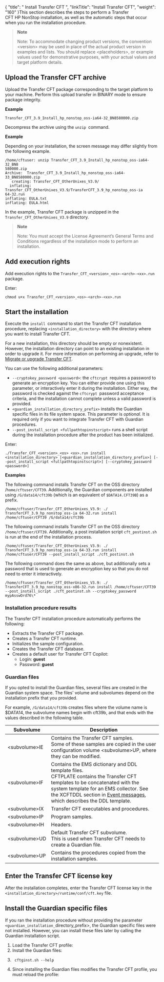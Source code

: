 {
    "title": " Install Transfer CFT ",
    "linkTitle": "Install Transfer CFT",
    "weight": "160"
}This section describes the steps to perform a Transfer CFT HP NonStop installation, as well as the automatic steps that occur when you run the installation procedure.

> **Note**
>
> Note: To accommodate changing product versions, the convention &lt;version&gt; may be used in place of the actual product version in examples and lists. You should replace &lt;placeholders&gt;, or example values used for demonstrative purposes, with your actual values and target platform details.

Upload the Transfer CFT archive
-------------------------------

Upload the Transfer CFT package corresponding to the target platform to your machine. Perform this upload transfer in BINARY mode to ensure package integrity.

**Example**

```
Transfer_CFT_3.9_Install_hp_nonstop_oss-ia64-32_BN8580000.zip
```

Decompress the archive using the `unzip `command.

**Example**

Depending on your installation, the screen message may differ slightly from the following example.

```
/home/cftuser: unzip Transfer_CFT_3.9_Install_hp_nonstop_oss-ia64-32_BN8
580000.zip
Archive:  Transfer_CFT_3.9_Install_hp_nonstop_oss-ia64-33_BN8580000.zip
   creating: Transfer_CFT_OtherUnixes_V3.9/
  inflating: Transfer_CFT_OtherUnixes_V3.9/TransferCFT_3.9_hp_nonstop_oss-ia
64-32.run
inflating: EULA.txt
inflating: EULA.html
```

In the example, Transfer CFT package is unzipped in the `Transfer_CFT_OtherUnixes_V3.9` directory.

> **Note**
>
> Note: You must accept the License Agreement’s General Terms and Conditions regardless of the installation mode to perform an installation.

Add execution rights
--------------------

Add execution rights to the `Transfer_CFT_<version>_<os>-<arch>-<xx>.run` package.

Enter:

```
chmod u+x Transfer_CFT_<version>_<os>-<arch>-<xx>.run
```

Start the installation
----------------------

Execute the `install `command to start the Transfer CFT installation procedure, replacing `<installation_directory>` with the directory where you want to install Transfer CFT.

For a new installation, this directory should be empty or nonexistent. However, the installation directory can point to an existing installation in order to upgrade it. For more information on performing an upgrade, refer to <a href="" class="MCXref xref">Migrate or upgrade Transfer CFT</a>.

You can use the following additional parameters:

- `--cryptokey_password <password>`: the `cftcrypt `requires a password to generate an encryption key. You can either provide one using this parameter, or interactively enter it during the installation. Either way, the password is checked against the `cftcrypt `password acceptance criteria, and the installation cannot complete unless a valid password is provided.
- `<guardian_installation_directory_prefix>` installs the Guardian specific files in its file system space. This parameter is *optional*. It is required only if you want to integrate Transfer CFT with Guardian procedures.
- `--post_install_script <fullpathtopinstscript>` runs a shell script during the installation procedure after the product has been initialized.

Enter:

```
./Transfer_CFT_<version>_<os> <xx>.run install <installation_directory> [<guardian_installation_directory_prefix>] [--post_install_script <fullpathtopinstscript>] [--cryptokey_password <password>]
```

**Examples**

The following command installs Transfer CFT on the OSS directory /`home/cftuser/CFT39`. Additionally, the Guardian components are installed using `/G/data14/cft39b` (which is an equivalent of `$DATA14.CFT39B`) as a prefix.

```
/home/cftuser/Transfer_CFT_OtherUnixes_V3.9: ./ TransferCFT_3.9_hp_nonstop_oss-ia 64-32.run install /home/cftuser/CFT39 /G/data14/cft39b
```

The following command installs Transfer CFT on the OSS directory` /home/cftuser/CFT39`. Additionally, a post installation script `cft_postinst.sh` is run at the end of the installation process.

```
/home/cftuser/Transfer_CFT_OtherUnixes_V3.9: ./ TransferCFT_3.9_hp_nonstop_oss-ia 64-33.run install /home/cftuser/CFT39 --post_install_script ./cft_postinst.sh
```

The following command does the same as above, but additionally sets a password that is used to generate an encryption key so that you do not need to enter it interactively.

```
/home/cftuser/Transfer_CFT_OtherUnixes_V3.9: ./ TransferCFT_3.9_hp_nonstop_oss-x86-32.run install /home/cftuser/CFT39 --post_install_script ./cft_postinst.sh --cryptokey_password mypAsswOrd76\*
```

### Installation procedure results

The Transfer CFT installation procedure automatically performs the following:

- Extracts the Transfer CFT package.
- Creates a Transfer CFT runtime.
- Initializes the sample configuration.
- Creates the Transfer CFT database.
- Creates a default user for Transfer CFT Copilot:
    -   Login: **guest**
    -   Password: **guest**

<span id="Guardian"></span>

### Guardian files

If you opted to install the Guardian files, several files are created in the Guardian system space. The files' volume and subvolumes depend on the installation prefix that you provided.

For example, `/G/data14/cft39b` creates files where the volume name is $DATA14, the subvolume names begin with cft39b, and that ends with the values described in the following table.


| Subvolume  | Description  |
| --- | --- |
| &lt;subvolume&gt;IE  | Contains the Transfer CFT samples.<br/> Some of these samples are copied in the user configuration volume &lt;subvolume&gt;UP, where they can be modified. |
| &lt;subvolume&gt;IF  | Contains the EMS dictionary and DDL template files.<br/> CFTPLATE contains the Transfer CFT templates to be concatenated with the system template for an EMS collector. See the XCFTDDL section in <a href="">Event messages</a>, which describes the DDL template. |
| &lt;subvolume&gt;IX  | Transfer CFT executables and procedures. |
| &lt;subvolume&gt;IP  | Program samples.  |
| &lt;subvolume&gt;IH  | Headers.  |
| <span id="subvolumeUD"></span>&lt;subvolume&gt;UD  | Default Transfer CFT subvolume.<br/> This is used when Transfer CFT needs to create a Guardian file. |
| &lt;subvolume&gt;UP  | Contains the procedures copied from the installation samples.  |


Enter the Transfer CFT license key
----------------------------------

After the installation completes, enter the Transfer CFT license key in the `<installation_directory>/runtime/conf/cft.key` file.

<span id="Install"></span>

Install the Guardian specific files
-----------------------------------

If you ran the installation procedure without providing the parameter `<guardian_installation_`directory_prefix&gt;, the Guardian specific files were not installed. However, you can install these files later by calling the Guardian installation script.

1. Load the Transfer CFT profile:
1. Install the Guardian files:
1. ```
    cftginst.sh --help
    ```
1. Since installing the Guardian files modifies the Transfer CFT profile, you must reload the profile:
